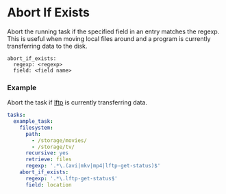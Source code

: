 # Abort If Exists
Abort the running task if the specified field in an entry matches the regexp. This is useful when moving local files around and a program is currently transferring data to the disk.

```TEXT
abort_if_exists:
  regexp: <regexp>
  field: <field name>
```
### Example

Abort the task if [lftp](https://lftp.yar.ru/) is currently transferring data. 

```yaml
tasks:
  example_task:
    filesystem:
      path:
        - /storage/movies/
        - /storage/tv/
      recursive: yes
      retrieve: files
      regexp: '.*\.(avi|mkv|mp4|lftp-get-status)$'
    abort_if_exists:
      regexp: '.*\.lftp-get-status$'
      field: location
```